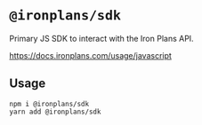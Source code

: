 # `@ironplans/sdk`

Primary JS SDK to interact with the Iron Plans API.

https://docs.ironplans.com/usage/javascript

## Usage

```
npm i @ironplans/sdk
yarn add @ironplans/sdk
```
